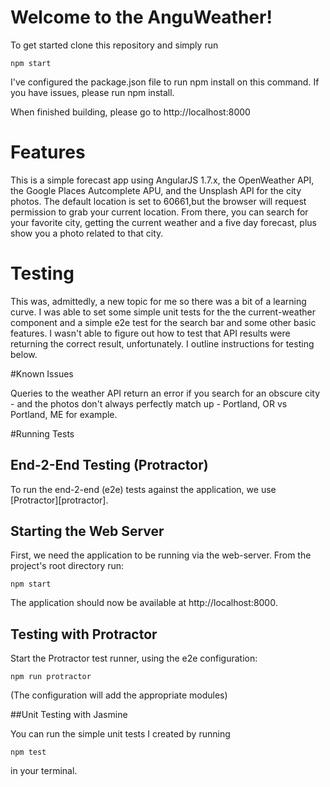# Welcome to the AnguWeather!

To get started clone this repository and simply run

```
npm start
```
I've configured the package.json file to run npm install on this command. If you have issues, please run npm install.

When finished building, please go to http://localhost:8000

# Features

This is a simple forecast app using AngularJS 1.7.x, the OpenWeather API, the Google Places Autcomplete APU, and the Unsplash API for the city photos. The default location is set to 60661,but the browser will request permission to grab your current location. From there, you can search for your favorite city, getting the current weather and a five day forecast, plus show you a photo related to that city. 

# Testing

This was, admittedly, a new topic for me so there was a bit of a learning curve. I was able to set some simple unit tests for the the current-weather component and a simple e2e test for the search bar and some other basic features. I wasn't able to figure out how to test that API results were returning the correct result, unfortunately. I outline instructions for testing below.

#Known Issues

Queries to the weather API return an error if you search for an obscure city - and the photos don't always perfectly match up - Portland, OR vs Portland, ME for example.

#Running Tests

## End-2-End Testing (Protractor)

To run the end-2-end (e2e) tests against the application, we use [Protractor][protractor].

## Starting the Web Server

First, we need the application to be running via the web-server.
From the project's root directory run:

```
npm start
```

The application should now be available at http://localhost:8000.

## Testing with Protractor

Start the Protractor test runner, using the e2e configuration:

```
npm run protractor
```
(The configuration will add the appropriate modules)

##Unit Testing with Jasmine

You can run the simple unit tests I created by running

```
npm test
```

in your terminal.
